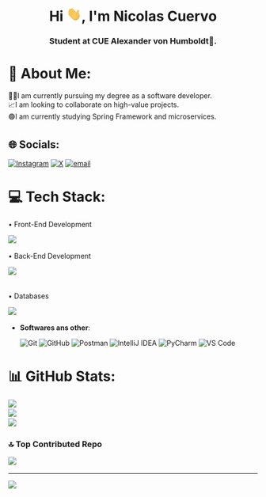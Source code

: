 <h1 align="center">Hi <img src="https://raw.githubusercontent.com/ABSphreak/ABSphreak/master/gifs/Hi.gif" style="width: 30px; display: inline-block;" data-target="animated-image.originalImage">, I'm Nicolas Cuervo</h1>
<h3 align="center">Student at CUE Alexander von Humboldt🌟.</h3>


# 💫 About Me:
👨‍🎓I am currently pursuing my degree as a software developer.<br>📈I am looking to collaborate on high-value projects.<br>🟢I am currently studying Spring Framework and microservices.<br>


## 🌐 Socials:
[![Instagram](https://img.shields.io/badge/Instagram-%23E4405F.svg?logo=Instagram&logoColor=white)](https://instagram.com/Cuervo1127) [![X](https://img.shields.io/badge/X-black.svg?logo=X&logoColor=white)](https://x.com/Cuervo1127) [![email](https://img.shields.io/badge/Email-D14836?logo=gmail&logoColor=white)](mailto:ncuervo_175@cue.edu.co) 

# 💻 Tech Stack:
• Front-End Development 
<div align="left">
    <img src="https://skillicons.dev/icons?i=html,css,javascript" /> <br>
</div>   


• Back-End Development 
<div align="left">
    <img src="https://skillicons.dev/icons?i=python,nodejs,java,php" /><br>
</div>
<br>

• Databases 
<div align="left">
    <img src="https://skillicons.dev/icons?i=mysql,mongodb" /><br>
</div>



- **Softwares ans other**:
  
    ![Git](https://img.shields.io/badge/git-%23F05033.svg?style=for-the-badge&logo=git&logoColor=white)
    ![GitHub](https://img.shields.io/badge/github-%23121011.svg?style=for-the-badge&logo=github&logoColor=white)
    ![Postman](https://img.shields.io/badge/Postman-FF6C37?style=for-the-badge&logo=postman&logoColor=white)
![IntelliJ IDEA](https://img.shields.io/badge/IntelliJ%20IDEA-000000?style=for-the-badge&logo=intellij-idea&logoColor=white)
![PyCharm](https://img.shields.io/badge/PyCharm-21D789?style=for-the-badge&logo=pycharm&logoColor=white)
![VS Code](https://img.shields.io/badge/VS%20Code-007ACC?style=for-the-badge&logo=visual-studio-code&logoColor=white)



    






# 📊 GitHub Stats:
![](https://github-readme-stats.vercel.app/api?username=NicolasCuervor&theme=dark&hide_border=false&include_all_commits=true&count_private=true)<br/>
![](https://github-readme-streak-stats.herokuapp.com/?user=NicolasCuervor&theme=dark&hide_border=false)<br/>
![](https://github-readme-stats.vercel.app/api/top-langs/?username=NicolasCuervor&theme=dark&hide_border=false&include_all_commits=true&count_private=true&layout=compact)



### 🔝 Top Contributed Repo
![](https://github-contributor-stats.vercel.app/api?username=NicolasCuervor&limit=5&theme=dark&combine_all_yearly_contributions=true)

---
[![](https://visitcount.itsvg.in/api?id=NicolasCuervor&icon=1&color=4)](https://visitcount.itsvg.in)

<!-- Proudly created with GPRM ( https://gprm.itsvg.in ) -->
